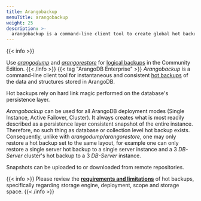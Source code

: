 ```yaml
---
title: Arangobackup
menuTitle: arangobackup
weight: 25
description: >-
  arangobackup is a command-line client tool to create global hot backups of an ArangoDB instance
---
```

{{< info >}}

Use [_arangodump_](../arangodump/_index.md) and
[_arangorestore_](../arangorestore/_index.md) for
[logical backups](../../../operations/backup-and-restore.md#logical-backups) in the Community Edition.
{{< /info >}}
{{< tag "ArangoDB Enterprise" >}}
_Arangobackup_ is a command-line client tool for instantaneous and
consistent [hot backups](../../../operations/backup-and-restore.md#hot-backups) of the data and
structures stored in ArangoDB.

Hot backups rely on hard link magic performed on the database's
persistence layer.

_Arangobackup_ can be used for all ArangoDB deployment modes
(Single Instance, Active Failover, Cluster). It always creates what
is most readily described as a persistence layer consistent snapshot
of the entire instance. Therefore, no such thing as database or
collection level hot backup exists. Consequently, unlike with
_arangodump_/_arangorestore_, one may only restore a hot backup set to
the same layout, for example one can only restore a single server hot backup 
to a single server instance and a 3 _DB-Server_ cluster's hot backup to a 3
_DB-Server_ instance.

Snapshots can be uploaded to or downloaded from remote repositories.

{{< info >}}
Please review the
[**requirements and limitations**](../../../operations/backup-and-restore.md#hot-backup-limitations)
of hot backups, specifically regarding storage engine, deployment, scope
and storage space.
{{< /info >}}
